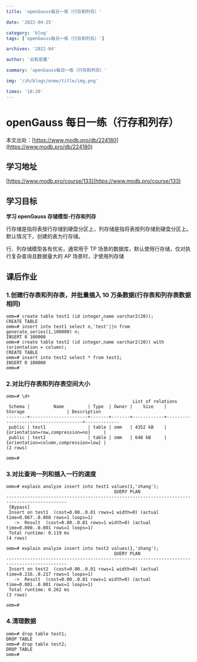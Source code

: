 ```yaml
---
title: 'openGauss每日一练（行存和列存）'

date: '2022-04-25'

category: 'blog'
tags: ['openGauss每日一练（行存和列存）']

archives: '2022-04'

author: '云和恩墨'

summary: 'openGauss每日一练（行存和列存）'

img: '/zh/blogs/enmo/title/img.png'

times: '10:20'
---
```


# openGauss 每日一练（行存和列存）

本文出处：[https://www.modb.pro/db/224180](https://www.modb.pro/db/224180)

## 学习地址

[https://www.modb.pro/course/133](https://www.modb.pro/course/133)

## 学习目标

**学习 openGauss 存储模型-行存和列存**

行存储是指将表按行存储到硬盘分区上，列存储是指将表按列存储到硬盘分区上。默认情况下，创建的表为行存储。

行、列存储模型各有优劣，通常用于 TP 场景的数据库，默认使用行存储，仅对执行复杂查询且数据量大的 AP 场景时，才使用列存储

## 课后作业

### **1.创建行存表和列存表，并批量插入 10 万条数据(行存表和列存表数据相同)**

```
omm=# create table test1 (id integer,name varchar2(20));
CREATE TABLE                        ^
omm=# insert into test1 select n,'test'||n from generate_series(1,100000) n;
INSERT 0 100000
omm=# create table test2 (id integer,name varchar2(20)) with (orientation = column);
CREATE TABLE
omm=# insert into test2 select * from test1;
INSERT 0 100000
omm=#
```

### **2.对比行存表和列存表空间大小**

```
omm=# \d+
                                                List of relations
 Schema |         Name         | Type  | Owner |    Size    |               Storage                | Description
--------+----------------------+-------+-------+------------+--------------------------------------+-------------
 public | test1                | table | omm   | 4352 kB    | {orientation=row,compression=no}     |
 public | test2                | table | omm   | 648 kB     | {orientation=column,compression=low} |
(2 rows)

omm=#
```

### **3.对比查询一列和插入一行的速度**

```
omm=# explain analyze insert into test1 values(1,'zhang');
                                         QUERY PLAN
---------------------------------------------------------------------------------------------
 [Bypass]
 Insert on test1  (cost=0.00..0.01 rows=1 width=0) (actual time=0.067..0.068 rows=1 loops=1)
   ->  Result  (cost=0.00..0.01 rows=1 width=0) (actual time=0.000..0.001 rows=1 loops=1)
 Total runtime: 0.119 ms
(4 rows)

omm=# explain analyze insert into test2 values(1,'zhang');
                                         QUERY PLAN
---------------------------------------------------------------------------------------------
 Insert on test2  (cost=0.00..0.01 rows=1 width=0) (actual time=0.216..0.217 rows=1 loops=1)
   ->  Result  (cost=0.00..0.01 rows=1 width=0) (actual time=0.001..0.001 rows=1 loops=1)
 Total runtime: 0.262 ms
(3 rows)

omm=#
```

### **4.清理数据**

```
omm=# drop table test1;
DROP TABLE
omm=# drop table test2;
DROP TABLE
omm=#
```
